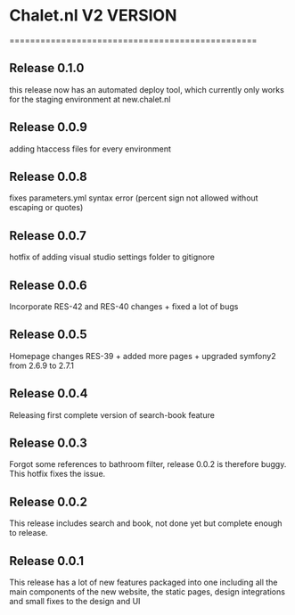# Chalet.nl V2 VERSION
================================================
## Release 0.1.0
this release now has an automated deploy tool, which currently only works for
the staging environment at new.chalet.nl

## Release 0.0.9
adding htaccess files for every environment

## Release 0.0.8
fixes parameters.yml syntax error (percent sign not allowed without escaping or quotes)

## Release 0.0.7
hotfix of adding visual studio settings folder to gitignore

## Release 0.0.6
Incorporate RES-42 and RES-40 changes + fixed a lot of bugs

## Release 0.0.5
Homepage changes RES-39 + added more pages + upgraded symfony2 from 2.6.9 to 2.7.1

## Release 0.0.4
Releasing first complete version of search-book feature

## Release 0.0.3
Forgot some references to bathroom filter, release 0.0.2 is therefore buggy.
This hotfix fixes the issue.

## Release 0.0.2
This release includes search and book, not done yet but complete enough
to release.

## Release 0.0.1
This release has a lot of new features packaged into one including all
the main components of the new website, the static pages, design integrations
and small fixes to the design and UI
